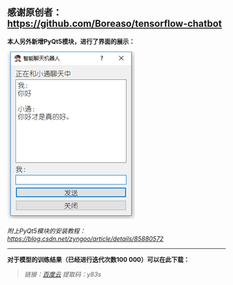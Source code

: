 ## 感谢原创者：https://github.com/Boreaso/tensorflow-chatbot

**本人另外新增PyQt5模块，进行了界面的展示：**

![](./images/image2.png)

_附上PyQt5模块的安装教程：https://blog.csdn.net/zyngoo/article/details/85880572_

------

**对于模型的训练结果（已经进行迭代次数100 000）可以在此下载：**

> _链接：[百度云](https://pan.baidu.com/s/1uSViptDW3VQRn5pdbnCfiw )     提取码：y83s_
